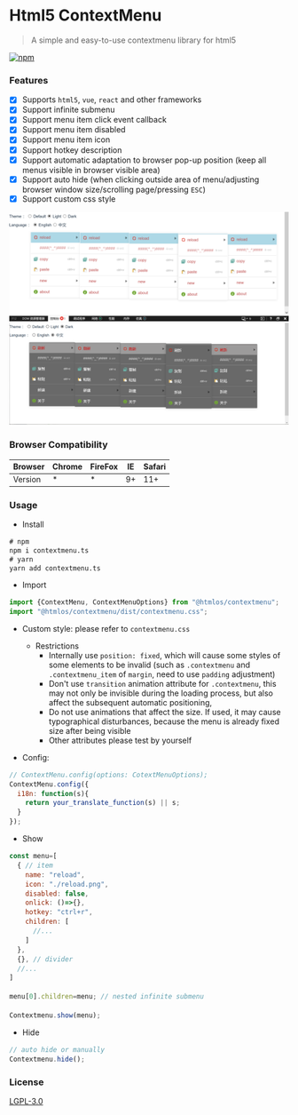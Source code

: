 # Html5 ContextMenu

> A simple and easy-to-use contextmenu library for html5

[![npm](https://badgen.net/npm/v/@htmlos/contextmenu)](https://npm.im/@htmlos/contextmenu)

### Features

- [X] Supports  `html5`, `vue`, `react` and other frameworks
- [X] Support infinite submenu
- [X] Support menu item click event callback
- [X] Support menu item disabled
- [X] Support menu item icon
- [X] Support hotkey description
- [X] Support automatic adaptation to browser pop-up position (keep all menus visible in browser visible area)
- [X] Support auto hide (when clicking outside area of ​​menu/adjusting browser window size/scrolling page/pressing `ESC`)
- [X] Support custom css style

![](./capture/capture1.png)
![](./capture/capture2.png)

### Browser Compatibility


| Browser  | Chrome | FireFox | IE | Safari |
|  ------- | ------ | ------- | --- | ----- |
|  Version  |    *   |    *    |  9+ |  11+  |


### Usage

- Install

```shell
# npm
npm i contextmenu.ts
# yarn
yarn add contextmenu.ts
```

- Import
```js
import {ContextMenu, ContextMenuOptions} from "@htmlos/contextmenu";
import "@htmlos/contextmenu/dist/contextmenu.css";
```

- Custom style: please refer to `contextmenu.css`
  - Restrictions
    - Internally use `position: fixed`, which will cause some styles of some elements to be invalid (such as `.contextmenu` and `.contextmenu_item` of `margin`, need to use `padding` adjustment)
    - Don't use `transition` animation attribute for `.contextmenu`, this may not only be invisible during the loading process, but also affect the subsequent automatic positioning,
    - Do not use animations that affect the size. If used, it may cause typographical disturbances, because the menu is already fixed size after being visible
    - Other attributes please test by yourself

- Config: 

```js
// ContextMenu.config(options: CotextMenuOptions);
ContextMenu.config({
  i18n: function(s){
    return your_translate_function(s) || s;
  }
});
```

- Show
  
```js
const menu=[
  { // item
    name: "reload",
    icon: "./reload.png",
    disabled: false,
    onlick: ()=>{},
    hotkey: "ctrl+r",
    children: [
      //...
    ]
  },
  {}, // divider
  //...
]

menu[0].children=menu; // nested infinite submenu

Contextmenu.show(menu);
```

- Hide

```js
// auto hide or manually
Contextmenu.hide();
```

### License

[LGPL-3.0](./license.txt)
